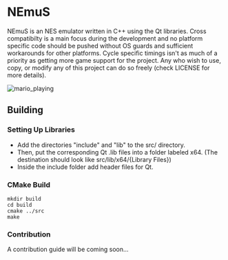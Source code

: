 # NEmuS
NEmuS is an NES emulator written in C++ using the Qt libraries. Cross compatibilty is a main focus during the development and no platform specific code should be pushed without OS guards and sufficient workarounds for other platforms. Cycle specific timings isn't as much of a priority as getting more game support for the project. Any who wish to use, copy, or modify any of this project can do so freely (check LICENSE for more details).

![mario_playing](https://github.com/didgeridoomh/nemus/raw/master/resources/nes_mario.gif)

## Building
### Setting Up Libraries
 - Add the directories "include" and "lib" to the src/ directory. 
 - Then, put the corresponding Qt .lib files into a folder labeled x64. (The destination should look like src/lib/x64/{Library Files})
 - Inside the include folder add header files for Qt.

### CMake Build
```
mkdir build
cd build
cmake ../src
make
```

### Contribution
A contribution guide will be coming soon...
